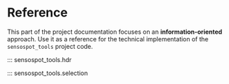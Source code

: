 # Reference

This part of the project documentation focuses on
an **information-oriented** approach. Use it as a
reference for the technical implementation of the
`sensospot_tools` project code.


::: sensospot_tools.hdr

::: sensospot_tools.selection
